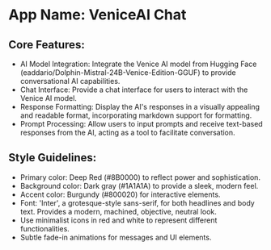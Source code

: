 # **App Name**: VeniceAI Chat

## Core Features:

- AI Model Integration: Integrate the Venice AI model from Hugging Face (eaddario/Dolphin-Mistral-24B-Venice-Edition-GGUF) to provide conversational AI capabilities.
- Chat Interface: Provide a chat interface for users to interact with the Venice AI model.
- Response Formatting: Display the AI's responses in a visually appealing and readable format, incorporating markdown support for formatting.
- Prompt Processing: Allow users to input prompts and receive text-based responses from the AI, acting as a tool to facilitate conversation.

## Style Guidelines:

- Primary color: Deep Red (#8B0000) to reflect power and sophistication.
- Background color: Dark gray (#1A1A1A) to provide a sleek, modern feel.
- Accent color: Burgundy (#800020) for interactive elements.
- Font: 'Inter', a grotesque-style sans-serif, for both headlines and body text. Provides a modern, machined, objective, neutral look.
- Use minimalist icons in red and white to represent different functionalities.
- Subtle fade-in animations for messages and UI elements.